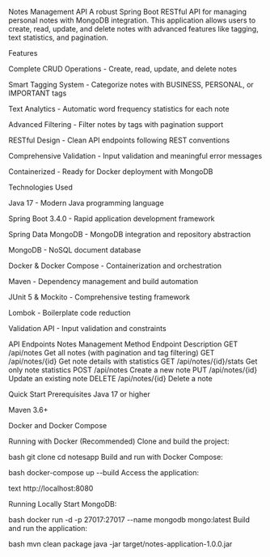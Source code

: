 Notes Management API
A robust Spring Boot RESTful API for managing personal notes with MongoDB integration.
This application allows users to create, read, update, and delete notes with advanced features like tagging, text statistics, and pagination.

Features

Complete CRUD Operations - Create, read, update, and delete notes

Smart Tagging System - Categorize notes with BUSINESS, PERSONAL, or IMPORTANT tags

Text Analytics - Automatic word frequency statistics for each note

Advanced Filtering - Filter notes by tags with pagination support

RESTful Design - Clean API endpoints following REST conventions

Comprehensive Validation - Input validation and meaningful error messages

Containerized - Ready for Docker deployment with MongoDB

Technologies Used

Java 17 - Modern Java programming language

Spring Boot 3.4.0 - Rapid application development framework

Spring Data MongoDB - MongoDB integration and repository abstraction

MongoDB - NoSQL document database

Docker & Docker Compose - Containerization and orchestration

Maven - Dependency management and build automation

JUnit 5 & Mockito - Comprehensive testing framework

Lombok - Boilerplate code reduction

Validation API - Input validation and constraints

API Endpoints
Notes Management
Method	Endpoint	Description
GET	/api/notes	Get all notes (with pagination and tag filtering)
GET	/api/notes/{id}	Get note details with statistics
GET	/api/notes/{id}/stats	Get only note statistics
POST	/api/notes	Create a new note
PUT	/api/notes/{id}	Update an existing note
DELETE	/api/notes/{id}	Delete a note

Quick Start
Prerequisites
Java 17 or higher

Maven 3.6+

Docker and Docker Compose

Running with Docker (Recommended)
Clone and build the project:

bash
git clone <repository-url>
cd notesapp
Build and run with Docker Compose:

bash
docker-compose up --build
Access the application:

text
http://localhost:8080

Running Locally
Start MongoDB:

bash
docker run -d -p 27017:27017 --name mongodb mongo:latest
Build and run the application:

bash
mvn clean package
java -jar target/notes-application-1.0.0.jar
